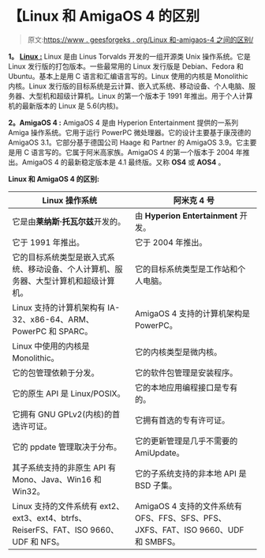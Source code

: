 # 【Linux 和 AmigaOS 4 的区别

> 原文:[https://www . geesforgeks . org/Linux 和-amigaos-4 之间的区别/](https://www.geeksforgeeks.org/difference-between-linux-and-amigaos-4/)

**1。 [Linux :](https://www.geeksforgeeks.org/introduction-to-linux-operating-system/)**
Linux 是由 Linus Torvalds 开发的一组开源类 Unix 操作系统。它是 Linux 发行版的打包版本。一些最常用的 Linux 发行版是 Debian、Fedora 和 Ubuntu。基本上是用 C 语言和汇编语言写的。Linux 使用的内核是 Monolithic 内核。Linux 发行版的目标系统是云计算、嵌入式系统、移动设备、个人电脑、服务器、大型机和超级计算机。Linux 的第一个版本于 1991 年推出。用于个人计算机的最新版本的 Linux 是 5.6(内核)。

**2。AmigaOS 4 :**
AmigaOS 4 是由 Hyperion Entertainment 提供的一系列 Amiga 操作系统。它用于运行 PowerPC 微处理器。它的设计主要基于康茂德的 AmigaOS 3.1。它部分基于德国公司 Haage 和 Partner 的 AmigaOS 3.9。它主要是用 C 语言写的。它属于阿米高家族。AmigaOS 4 的第一个版本于 2004 年推出。AmigaOS 4 的最新稳定版本是 4.1 最终版。又称 **OS4** 或 **AOS4** 。

**Linux 和 AmigaOS 4 的区别:**

<center>

| Linux 操作系统 | 阿米克 4 号 |
| --- | --- |
| 它是由**莱纳斯·托瓦尔兹**开发的。 | 由 **Hyperion Entertainment** 开发。 |
| 它于 1991 年推出。 | 它于 2004 年推出。 |
| 它的目标系统类型是嵌入式系统、移动设备、个人计算机、服务器、大型计算机和超级计算机。 | 它的目标系统类型是工作站和个人电脑。 |
| Linux 支持的计算机架构有 IA-32、x86-64、ARM、PowerPC 和 SPARC。 | AmigaOS 4 支持的计算机架构是 PowerPC。 |
| Linux 中使用的内核是 Monolithic。 | 它的内核类型是微内核。 |
| 它的包管理依赖于分发。 | 它的软件包管理是安装程序。 |
| 它的原生 API 是 Linux/POSIX。 | 它的本地应用编程接口是专有的。 |
| 它拥有 GNU GPLv2(内核)的首选许可证。 | 它拥有首选的专有许可证。 |
| 它的 ppdate 管理取决于分布。 | 它的更新管理是几乎不需要的 AmiUpdate。 |
| 其子系统支持的非原生 API 有 Mono、Java、Win16 和 Win32。 | 它的子系统支持的非本地 API 是 BSD 子集。 |
| Linux 支持的文件系统有 ext2、ext3、ext4、btrfs、ReiserFS、FAT、ISO 9660、UDF 和 NFS。 | AmigaOS 4 支持的文件系统有 OFS、FFS、SFS、PFS、JXFS、FAT、ISO 9660、UDF 和 SMBFS。 |

</center>